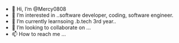 - 👋 Hi, I’m @Mercy0808
- 👀 I’m interested in ..software developer, coding, software engineer.
- 🌱 I’m currently learnsoing .b.tech 3rd year..
- 💞️ I’m looking to collaborate on ...
- 📫 How to reach me ...

<!---
Mercy0808/Mercy0808 is a ✨ special ✨ repository because its `README.md` (this file) appears on your GitHub profile.
You can click the Preview link to take a look at your changes.
--->
